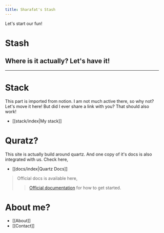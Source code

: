 ```yaml
---
title: Sharafat's Stash
---
```


Let's start our fun!

# Stash

Where is it actually? Let's have it!
- 

---
# Stack

This part is imported from notion. I am not much active there, so why not? Let's move it here! But did I ever share a link with you? That should also work!
- [[stack/index|My stack]]

# Quratz?

This site is actually build around quartz. And one copy of it's docs is also integrated with us. Check here,
- [[docs/index|Quartz Docs]]

> Official docs is available here,
> > [Official documentation](https://quartz.jzhao.xyz) for how to get started.
# About me?
- [[About]]
- [[Contact]]